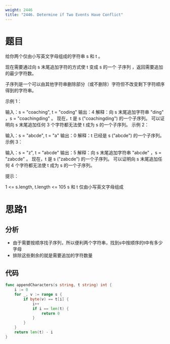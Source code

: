 ```yaml
---
weight: 2446
title: "2446. Determine if Two Events Have Conflict"
---
```


# 题目

给你两个仅由小写英文字母组成的字符串 s 和 t 。

现在需要通过向 s 末尾追加字符的方式使 t 变成 s 的一个 子序列 ，返回需要追加的最少字符数。

子序列是一个可以由其他字符串删除部分（或不删除）字符但不改变剩下字符顺序得到的字符串。

示例 1：

输入：s = "coaching", t = "coding"
输出：4
解释：向 s 末尾追加字符串 "ding" ，s = "coachingding" 。
现在，t 是 s ("coachingding") 的一个子序列。
可以证明向 s 末尾追加任何 3 个字符都无法使 t 成为 s 的一个子序列。
示例 2：

输入：s = "abcde", t = "a"
输出：0
解释：t 已经是 s ("abcde") 的一个子序列。
示例 3：

输入：s = "z", t = "abcde"
输出：5
解释：向 s 末尾追加字符串 "abcde" ，s = "zabcde" 。
现在，t 是 s ("zabcde") 的一个子序列。
可以证明向 s 末尾追加任何 4 个字符都无法使 t 成为 s 的一个子序列。


提示：

1 <= s.length, t.length <= 105
s 和 t 仅由小写英文字母组成

# 思路1

## 分析

- 由于需要按顺序找子序列，所以便利两个字符串，找到s中按顺序的t中有多少字母
- 排除这些剩余的就是需要追加的字符数量

## 代码

```go
func appendCharacters(s string, t string) int {
	i := 0
	for _, v := range s {
		if byte(v) == t[i] {
			i++
			if i == len(t) {
				return 0
			}
		}
	}
	return len(t) - i
}
```
